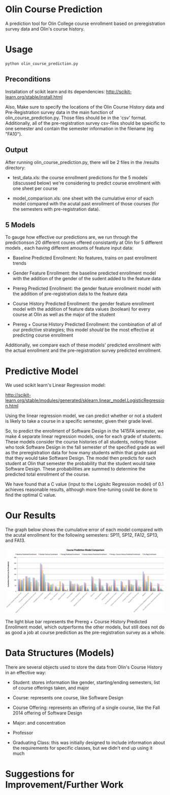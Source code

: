 Olin Course Prediction
======================

A prediction tool for Olin College course enrollment based on preregistration survey data and Olin's course history. 

# Usage

    python olin_course_prediction.py

## Preconditions

Installation of scikit learn and its dependencies: http://scikit-learn.org/stable/install.html

Also, Make sure to specify the locations of the Olin Course History data and Pre-Registration survey data in the main function of olin_course_prediction.py. Those files should be in the 'csv' format. Additionally, all of the pre-registration survey csv-files should be speicific to one semester and contain the semester information in the filename (eg "FA10").

## Output

After running olin_course_prediction.py, there will be 2 files in the /results directory: 

  - test_data.xls: the course enrollment predictions for the 5 models (discussed below) we're considering to predict course enrollment with one sheet per course

  - model_comparison.xls: one sheet with the cumulative error of each model compared with the acutal past enrollment of those courses (for the semesters with pre-registration data). 

## 5 Models

To gauge how effective our predictions are, we run through the predictionson 20 different coures offered consistantly at Olin for 5 different models , each having different amounts of feature input data:

  - Baseline Predicted Enrollment: No features, trains on past enrollment trends

  - Gender Feature Enrollment: the baseline predicted enrollment model with the addition of the gender of the sudent added to the feature data

  - Prereg Predicted Enrollment: the gender feature enrollment model with the addition of pre-registration data to the feature data

  - Course History Predicted Enrollment: the gender feature enrollment model with the addition of feature data values (boolean) for every course at Olin as well as the major of the student

  - Prereg + Course History Predicted Enrollment: the combination of all of our predictive strategies; this model *should* be the most effective at predicting course enrollment

Additionally, we compare each of these models' predicted enrollment with the actual enrollment and the pre-registration survey predicted enrollment. 

# Predictive Model

We used scikit learn's Linear Regression model: 

http://scikit-learn.org/stable/modules/generated/sklearn.linear_model.LogisticRegression.html 

Using the linear regression model, we can predict whether or not a student is likely to take a course in a specific semester, given their grade level. 

So, to predict the enrollment of Software Design in the 1415FA semester, we make 4 separate linear regression models, one for each grade of students. These models consider the course histories of all students, noting those who took Software Design in the fall semester of the specified grade as well as the preregistration data for how many students within that grade said that they would take Software Design. The model then predicts for each student at Olin that semester the probability that the student would take Software Design. These probabilities are summed to determine the predicted total enrollment of the course. 

We have found that a C value (input to the Logisitc Regression model) of 0.1 achieves reasonable results, although more fine-tuning could be done to find the optimal C value. 

# Our Results

The graph below shows the cumulative error of each model compared with the acutal enrollment for the following semesters: SP11, SP12, FA12, SP13, and FA13. 

![Alt text](/results/model_comparison.png?raw=true "Model Comparison")

The light blue bar represents the Prereg + Course History Predicted Enrollment model, which outperforms the other models, but still does not do as good a job at course prediction as the pre-registration survey as a whole. 

# Data Structures (Models)

There are several objects used to store the data from Olin's Course History in an effective way:

  - Student: stores information like gender, starting/ending semesters, list of course offerings taken, and major

  - Course: represents one course, like Software Design

  - Course Offering: represents an offering of a single course, like the Fall 2014 offering of Software Design

  - Major: and concentration

  - Professor

  - Graduating Class: this was initially designed to include information about the requirements for specific classes, but we didn't end up using it much

# Suggestions for Improvement/Further Work

